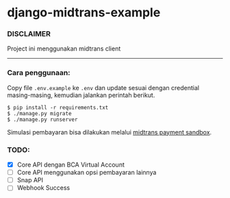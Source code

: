 # django-midtrans-example


### DISCLAIMER
Project ini menggunakan midtrans client


---

### Cara penggunaan:
Copy file `.env.example` ke `.env` dan update sesuai dengan credential masing-masing, kemudian jalankan perintah berikut.
```
$ pip install -r requirements.txt
$ ./manage.py migrate
$ ./manage.py runserver
```

Simulasi pembayaran bisa dilakukan melalui [midtrans payment sandbox](https://simulator.sandbox.midtrans.com/bca/va/index).

### TODO:
- [x] Core API dengan BCA Virtual Account
- [ ] Core API menggunakan opsi pembayaran lainnya
- [ ] Snap API
- [ ] Webhook Success

